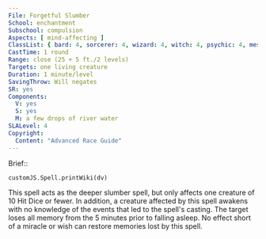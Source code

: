 ```yaml
---
File: Forgetful Slumber
School: enchantment
Subschool: compulsion
Aspects: [ mind-affecting ]
ClassList: { bard: 4, sorcerer: 4, wizard: 4, witch: 4, psychic: 4, mesmerist: 4 }
CastTime: 1 round
Range: close (25 + 5 ft./2 levels)
Targets: one living creature
Duration: 1 minute/level
SavingThrow: Will negates
SR: yes
Components:
  V: yes
  S: yes
  M: a few drops of river water
SLALevel: 4
Copyright:
  Content: "Advanced Race Guide"
---
```

Brief:: 

```dataviewjs
customJS.Spell.printWiki(dv)
```

This spell acts as the deeper slumber spell, but only affects one creature of 10 Hit Dice or fewer. In addition, a creature affected by this spell awakens with no knowledge of the events that led to the spell's casting. The target loses all memory from the 5 minutes prior to falling asleep. No effect short of a miracle or wish can restore memories lost by this spell.
